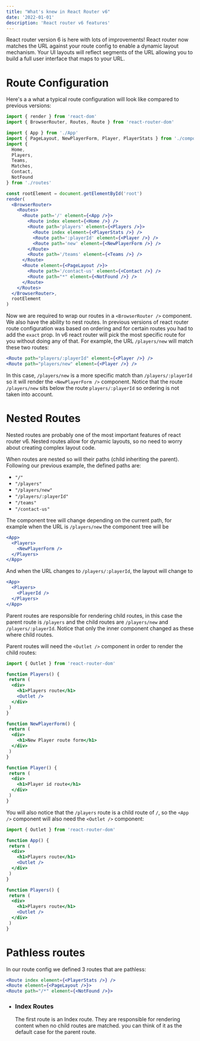 ```yaml
---
title: "What's knew in React Router v6"
date: '2022-01-01'
description: 'React router v6 features'
---
```


React router version 6 is here with lots of improvements! React router now matches the URL against your route config to enable a dynamic layout mechanism. Your UI layouts will reflect segments of the URL allowing you to build a full user interface that maps to your URL.

# Route Configuration

Here's a a what a typical route configuration will look like compared to previous versions:

```jsx
import { render } from 'react-dom'
import { BrowserRouter, Routes, Route } from 'react-router-dom'

import { App } from './App'
import { PageLayout, NewPlayerForm, Player, PlayerStats } from './components'
import {
  Home,
  Players,
  Teams,
  Matches,
  Contact,
  NotFound
} from './routes'

const rootElement = document.getElementById('root')
render(
  <BrowserRouter>
    <Routes>
      <Route path='/' element={<App />}>
        <Route index element={<Home />} />
        <Route path='players' element={<Players />}>
          <Route index element={<PlayerStats />} />
          <Route path=':playerId' element={<Player />} />
          <Route path='new' element={<NewPlayerForm />} />
        </Route>
        <Route path='/teams' element={<Teams />} />
      </Route>
      <Route element={<PageLayout />}>
        <Route path='/contact-us' element={<Contact />} />
        <Route path="*" element={<NotFound />} />
      </Route>
    </Routes>
  </BrowserRouter>,
  rootElement
)
```

Now we are required to wrap our routes in a `<BrowserRouter />` component. We also have the ability to nest routes. In previous versions of react router route configuration was based on ordering and for certain routes you had to add the `exact` prop. In v6 react router will pick the most specific route for you without doing any of that. For example, the URL `/players/new` will match these two routes:

```jsx
<Route path="players/:playerId" element={<Player />} />
<Route path="players/new" element={<Player />} />
```

In this case, `/players/new` is a more specific match than `/players/:playerId` so it will render the `<NewPlayerForm />` component. Notice that the route `/players/new` sits below the route `players/:playerId` so ordering is not taken into account.

# Nested Routes

Nested routes are probably one of the most important features of react router v6. Nested routes
allow for dynamic layouts, so no need to worry about creating complex layout code.

When routes are nested so will their paths (child inheriting the parent). Following our previous example, the defined paths are:

- `"/"`
- `"/players"`
- `"/players/new"`
- `"/players/:playerId"`
- `"/teams"`
- `"/contact-us"`

The component tree will change depending on the current path, for example when the URL is `/players/new`  the component tree will be

```jsx
<App>
  <Players>
    <NewPlayerForm /> 
  </Players>
</App>
```

And when the URL changes to `/players/:playerId`, the layout will change to

```jsx
<App>
  <Players>
    <PlayerId />
  </Players>
</App>
```

Parent routes are responsible for rendering child routes, in this case the parent route is `/players` and the child routes are
`/players/new` and `/players/:playerId`. Notice that only the inner component changed as these where child routes.

Parent routes will need the `<Outlet />` component in order to render the child routes:

```jsx
import { Outlet } from 'react-router-dom'

function Players() {
 return (
  <div>
    <h1>Players route</h1>
    <Outlet />
  </div>
 )
}

function NewPlayerForm() {
 return (
  <div>
    <h1>New Player route form</h1>
  </div>
 )
}

function Player() {
 return (
  <div>
    <h1>Player id route</h1>
  </div>
 )
}
```

You will also notice that the `/players` route is a child route of `/`, so the `<App />` component will also need
the `<Outlet />` component:

```jsx
import { Outlet } from 'react-router-dom'

function App() {
 return (
  <div>
    <h1>Players route</h1>
    <Outlet />
  </div>
 )
}

function Players() {
 return (
  <div>
    <h1>Players route</h1>
    <Outlet />
  </div>
 )
}
```

# Pathless routes

In our route config we defined 3 routes that are pathless:

```jsx
<Route index element={<PlayerStats />} />
<Route element={<PageLayout />}>
<Route path="/*" element={<NotFound />}>
```

- ### Index Routes

  The first route is an Index route. They are responsible for rendering content when no child routes are matched.
  you can think of it as the default case for the parent route.
